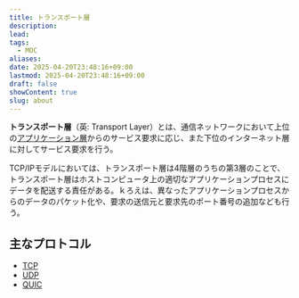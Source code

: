 ```yaml
---
title: トランスポート層
description: 
lead: 
tags:
  - MOC
aliases: 
date: 2025-04-20T23:48:16+09:00
lastmod: 2025-04-20T23:48:16+09:00
draft: false
showContent: true
slug: about
---
```

**トランスポート層**（英: Transport Layer）とは、通信ネットワークにおいて上位の[アプリケーション層](../application/アプリケーション層.md)からのサービス要求に応じ、また下位のインターネット層に対してサービス要求を行う。

TCP/IPモデルにおいては、トランスポート層は4階層のうちの第3層のことで、トランスポート層はホストコンピュータ上の適切なアプリケーションプロセスにデータを配送する責任がある。ｋろえは、異なったアプリケーションプロセスからのデータのパケット化や、要求の送信元と要求先のポート番号の追加なども行う。

## 主なプロトコル
- [TCP](tcp/TCP.md)
- [UDP](udp/UDP.md)
- [QUIC](quic/QUIC.md)